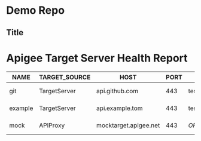 # Demo Repo

## Title

# Apigee Target Server Health Report

NAME | TARGET_SOURCE | HOST | PORT | ENV | STATUS | INFO
--- | --- | --- | --- | --- | --- | ---
git | TargetServer | api.github.com | 443 | test | STATUS_UNKNOWN | No References in any API
example | TargetServer | api.example.tom | 443 | test | STATUS_UNKNOWN | No References in any API
mock | APIProxy | mocktarget.apigee.net | 443 | _ORG_API_ | STATUS_UNKNOWN | TargetEndpoint : default
